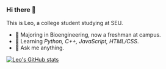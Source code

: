 ### Hi there 👋

This is Leo, a college student studying at SEU.

- 🔭 Majoring in Bioengineering, now a freshman at campus.
- 🌱 Learning *Python, C++, JavaScript, HTML/CSS*.
- 💬 Ask me anything.

[![Leo's GitHub stats](https://github-readme-stats.vercel.app/api?username=leostudiooo&theme=default&show_icons=true)](https://github.com/anuraghazra/github-readme-stats)
